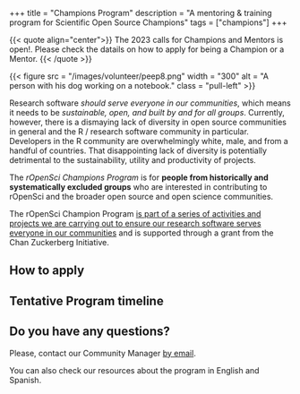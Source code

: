 +++
title = "Champions Program"
description = "A mentoring & training program for Scientific Open Source Champions"
tags = ["champions"]
+++

{{< quote align="center">}}
The 2023 calls for Champions and Mentors is open!.  Please check the datails on how to apply for being a Champion or a Mentor. 
{{< /quote >}}

{{< figure src = "/images/volunteer/peep8.png" width = "300" alt = "A person with his dog working on a notebook." class = "pull-left" >}}

Research software _should serve everyone in our communities_, which means it needs to be _sustainable, open, and built by and for all groups_. Currently, however, there is a dismaying lack of diversity in open source communities in general and the R / research software community in particular. Developers in the R community are overwhelmingly white, male, and from a handful of countries. That disappointing lack of diversity is potentially detrimental to the sustainability, utility and productivity of projects. 

The _rOpenSci Champions Program_ is for __people from historically and systematically excluded groups__ who are interested in contributing to rOpenSci and the broader open source and open science communities.

The rOpenSci Champion Program [is part of a series of activities and projects we are carrying out to ensure our research software serves everyone in our communities](/blog/2021/12/20/inclusive-leadership-program/) and is supported through a grant from the Chan Zuckerberg Initiative.


## How to apply 




## Tentative Program timeline


## Do you have any questions?

Please, contact our Community Manager [by email](mailto:yabellini@ropensci.org). 

You can also check our resources about the program in English and Spanish.
